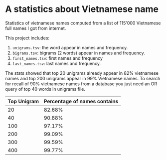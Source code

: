 # A statistics about Vietnamese name

Statistics of vietnamese names computed from a list of 115'000 Vietnamese full names I got from internet.

This project includes:

1. `unigrams.tsv`: the word appear in names and frequency.
2. `bigrams.tsv`: bigrams (2 words) appear in names and frequency.
3. `first_names.tsv`: first names and frequency
4. `last_names.tsv`: last names and frequency.

The stats showed that top 20 unigrams already appear in 82% vietnamese names and top 200 unigrams appear in 99% Vietnamese names. To search for recall of 90% vietnamese names from a database you just need an OR query of top 40 words in unigrams file.

| Top Unigram  | Percentage of names contains |
|-|-|
| 20 | 	82.68% |
| 40 |	90.88% |
| 100 |	97.17% |
| 200 |	99.09% |
| 300 |	99.59% |
| 400 |	99.77% |
